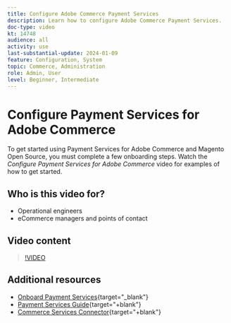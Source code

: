 ```yaml
---
title: Configure Adobe Commerce Payment Services
description: Learn how to configure Adobe Commerce Payment Services.
doc-type: video
kt: 14748
audience: all
activity: use
last-substantial-update: 2024-01-09
feature: Configuration, System
topic: Commerce, Administration
role: Admin, User
level: Beginner, Intermediate
---
```

# Configure Payment Services for Adobe Commerce

To get started using Payment Services for Adobe Commerce and Magento Open Source, you must complete a few onboarding steps. Watch the _Configure Payment Services for Adobe Commerce_ video for examples of how to get started.

## Who is this video for?

- Operational engineers
- eCommerce managers and points of contact

## Video content

>[!VIDEO](https://video.tv.adobe.com/v/3425957?learn=on)

## Additional resources

- [Onboard Payment Services](https://experienceleague.adobe.com/docs/commerce-merchant-services/payment-services/get-started/onboard.html){target="_blank"}
- [Payment Services Guide](https://experienceleague.adobe.com/docs/commerce-merchant-services/payment-services/guide-overview.html){target="+blank"}
- [Commerce Services Connector](https://experienceleague.adobe.com/docs/commerce-merchant-services/user-guides/integration-services/saas.html){target="+blank"}
